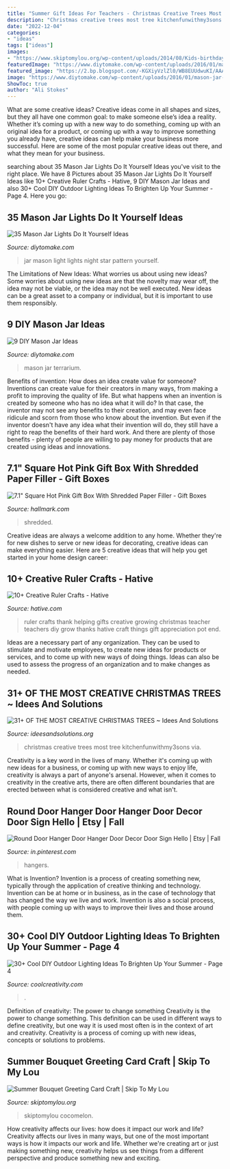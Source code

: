 ```yaml
---
title: "Summer Gift Ideas For Teachers - Christmas Creative Trees Most Tree Kitchenfunwithmy3sons Via"
description: "Christmas creative trees most tree kitchenfunwithmy3sons via"
date: "2022-12-04"
categories:
- "ideas"
tags: ["ideas"]
images:
- "https://www.skiptomylou.org/wp-content/uploads/2014/08/Kids-birthday-card-craft-ideas-1.jpg"
featuredImage: "https://www.diytomake.com/wp-content/uploads/2016/01/mason-jar-terrarium-vertical.jpg"
featured_image: "https://2.bp.blogspot.com/-KGXiyVzlZl0/WB8EUUdwuKI/AAAAAAAAIII/WvUpj90Ii_g_p5jQjSXbJmek_PIUPmHmwCLcB/s1600/the-most-creative-christmas-trees-holiday-tree-7-680x878.jpg"
image: "https://www.diytomake.com/wp-content/uploads/2016/01/mason-jar-terrarium-vertical.jpg"
ShowToc: true
author: "Ali Stokes"
---
```



What are some creative ideas?
Creative ideas come in all shapes and sizes, but they all have one common goal: to make someone else’s idea a reality. Whether it’s coming up with a new way to do something, coming up with an original idea for a product, or coming up with a way to improve something you already have, creative ideas can help make your business more successful. Here are some of the most popular creative ideas out there, and what they mean for your business.

	

		
searching about 35 Mason Jar Lights Do It Yourself Ideas you've visit to the right place. We have 8 Pictures about 35 Mason Jar Lights Do It Yourself Ideas like 10+ Creative Ruler Crafts - Hative, 9 DIY Mason Jar Ideas and also 30+ Cool DIY Outdoor Lighting Ideas To Brighten Up Your Summer - Page 4. Here you go:
		
    
## 35 Mason Jar Lights Do It Yourself Ideas

<img loading=lazy src="https://www.diytomake.com/wp-content/uploads/2016/11/Night-Light-Star-Mason-Jar.jpg" onerror="this.onerror=null;this.src='https://tse3.mm.bing.net/th?id=OIP.l-YC_cGYG_f7X-HVC5kJrAHaLI&amp;pid=15.1';" alt="35 Mason Jar Lights Do It Yourself Ideas">

_Source: diytomake.com_

>jar mason light lights night star pattern yourself. 

	

The Limitations of New Ideas: What worries us about using new ideas?
Some worries about using new ideas are that the novelty may wear off, the idea may not be viable, or the idea may not be well executed. New ideas can be a great asset to a company or individual, but it is important to use them responsibly.

    
## 9 DIY Mason Jar Ideas

<img loading=lazy src="https://www.diytomake.com/wp-content/uploads/2016/01/mason-jar-terrarium-vertical.jpg" onerror="this.onerror=null;this.src='https://tse3.mm.bing.net/th?id=OIP.iQLP1RxVe3zxjcqnCjT0_wHaKX&amp;pid=15.1';" alt="9 DIY Mason Jar Ideas">

_Source: diytomake.com_

>mason jar terrarium. 

	

Benefits of invention: How does an idea create value for someone?
Inventions can create value for their creators in many ways, from making a profit to improving the quality of life. But what happens when an invention is created by someone who has no idea what it will do? In that case, the inventor may not see any benefits to their creation, and may even face ridicule and scorn from those who know about the invention. But even if the inventor doesn't have any idea what their invention will do, they still have a right to reap the benefits of their hard work. And there are plenty of those benefits - plenty of people are willing to pay money for products that are created using ideas and innovations.

    
## 7.1&quot; Square Hot Pink Gift Box With Shredded Paper Filler - Gift Boxes

<img loading=lazy src="https://www.hallmark.com/dw/image/v2/AALB_PRD/on/demandware.static/-/Sites-hallmark-master/default/dwc73213d2/images/finished-goods/products/5EBC1819/Large-Square-Hot-Pink-Gift-Box-With-Paper-Shred_5EBC1819_02.jpg?sw=1920" onerror="this.onerror=null;this.src='https://tse2.mm.bing.net/th?id=OIP.QhY9Zr8LuQh2FcahDvULOQHaHa&amp;pid=15.1';" alt="7.1&quot; Square Hot Pink Gift Box With Shredded Paper Filler - Gift Boxes">

_Source: hallmark.com_

>shredded. 

	

Creative ideas are always a welcome addition to any home. Whether they're for new dishes to serve or new ideas for decorating, creative ideas can make everything easier. Here are 5 creative ideas that will help you get started in your home design career: 

    
## 10+ Creative Ruler Crafts - Hative

<img loading=lazy src="http://hative.com/wp-content/uploads/2014/11/ruler-crafts/3-thank-you-for-helping-me-growing.jpg" onerror="this.onerror=null;this.src='https://tse1.mm.bing.net/th?id=OIP.7iB7KpekDrrpHw3-Ax2wWwHaLG&amp;pid=15.1';" alt="10+ Creative Ruler Crafts - Hative">

_Source: hative.com_

>ruler crafts thank helping gifts creative growing christmas teacher teachers diy grow thanks hative craft things gift appreciation pot end. 

	

Ideas are a necessary part of any organization. They can be used to stimulate and motivate employees, to create new ideas for products or services, and to come up with new ways of doing things. Ideas can also be used to assess the progress of an organization and to make changes as needed.

    
## 31+ OF THE MOST CREATIVE CHRISTMAS TREES ~ Idees And Solutions

<img loading=lazy src="https://2.bp.blogspot.com/-KGXiyVzlZl0/WB8EUUdwuKI/AAAAAAAAIII/WvUpj90Ii_g_p5jQjSXbJmek_PIUPmHmwCLcB/s1600/the-most-creative-christmas-trees-holiday-tree-7-680x878.jpg" onerror="this.onerror=null;this.src='https://tse3.mm.bing.net/th?id=OIP.pybxKAc8Q0nAopHIEI0RrwHaJk&amp;pid=15.1';" alt="31+ OF THE MOST CREATIVE CHRISTMAS TREES ~ Idees And Solutions">

_Source: ideesandsolutions.org_

>christmas creative trees most tree kitchenfunwithmy3sons via. 

	

Creativity is a key word in the lives of many. Whether it's coming up with new ideas for a business, or coming up with new ways to enjoy life, creativity is always a part of anyone's arsenal. However, when it comes to creativity in the creative arts, there are often different boundaries that are erected between what is considered creative and what isn't.

    
## Round Door Hanger Door Hanger Door Decor Door Sign Hello | Etsy | Fall

<img loading=lazy src="https://i.pinimg.com/736x/da/95/28/da952877cad6ce30205e3e85071422f1.jpg" onerror="this.onerror=null;this.src='https://tse4.mm.bing.net/th?id=OIP.W9yZXOD_jmzB63JpLlL6LQHaJ3&amp;pid=15.1';" alt="Round Door Hanger Door Hanger Door Decor Door Sign Hello | Etsy | Fall">

_Source: in.pinterest.com_

>hangers. 

	

What is Invention?
Invention is a process of creating something new, typically through the application of creative thinking and technology. Invention can be at home or in business, as in the case of technology that has changed the way we live and work. Invention is also a social process, with people coming up with ways to improve their lives and those around them.

    
## 30+ Cool DIY Outdoor Lighting Ideas To Brighten Up Your Summer - Page 4

<img loading=lazy src="https://coolcreativity.com/wp-content/uploads/2016/07/Succulent-Fountain-Lights.jpg" onerror="this.onerror=null;this.src='https://tse3.mm.bing.net/th?id=OIP.mjHLi4mvGUx7ZCN2pfKg0gHaLH&amp;pid=15.1';" alt="30+ Cool DIY Outdoor Lighting Ideas To Brighten Up Your Summer - Page 4">

_Source: coolcreativity.com_

>. 

	

Definition of creativity: The power to change something
Creativity is the power to change something. This definition can be used in different ways to define creativity, but one way it is used most often is in the context of art and creativity. Creativity is a process of coming up with new ideas, concepts or solutions to problems.

    
## Summer Bouquet Greeting Card Craft | Skip To My Lou

<img loading=lazy src="https://www.skiptomylou.org/wp-content/uploads/2014/08/Kids-birthday-card-craft-ideas-1.jpg" onerror="this.onerror=null;this.src='https://tse2.mm.bing.net/th?id=OIP.8zra5fBs8qwBDKjpht9NUQHaJ5&amp;pid=15.1';" alt="Summer Bouquet Greeting Card Craft | Skip To My Lou">

_Source: skiptomylou.org_

>skiptomylou cocomelon. 

	

How creativity affects our lives: how does it impact our work and life?
Creativity affects our lives in many ways, but one of the most important ways is how it impacts our work and life. Whether we're creating art or just making something new, creativity helps us see things from a different perspective and produce something new and exciting.

